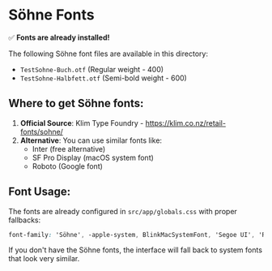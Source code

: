 # Söhne Fonts

✅ **Fonts are already installed!**

The following Söhne font files are available in this directory:

- `TestSohne-Buch.otf` (Regular weight - 400)
- `TestSohne-Halbfett.otf` (Semi-bold weight - 600)

## Where to get Söhne fonts:

1. **Official Source**: Klim Type Foundry - https://klim.co.nz/retail-fonts/sohne/
2. **Alternative**: You can use similar fonts like:
   - Inter (free alternative)
   - SF Pro Display (macOS system font)
   - Roboto (Google font)

## Font Usage:

The fonts are already configured in `src/app/globals.css` with proper fallbacks:

```css
font-family: 'Söhne', -apple-system, BlinkMacSystemFont, 'Segoe UI', 'Roboto', sans-serif;
```

If you don't have the Söhne fonts, the interface will fall back to system fonts that look very similar. 